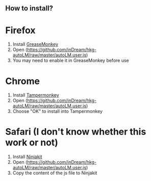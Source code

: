 ## How to install?

# Firefox
1. Install [GreaseMonkey](https://addons.mozilla.org/zh-tw/firefox/addon/greasemonkey/)
2. Open (https://github.com/inDream/hkg-autoLM/raw/master/autoLM.user.js)
3. You may need to enable it in GreaseMonkey before use

# Chrome
1. Install [Tampermonkey](https://chrome.google.com/webstore/detail/tampermonkey/dhdgffkkebhmkfjojejmpbldmpobfkfo)
2. Open (https://github.com/inDream/hkg-autoLM/raw/master/autoLM.user.js)
3. Choose "OK" to install into Tampermonkey

# Safari (I don't know whether this work or not)
1. Install [Ninjakit](http://ss-o.net/safari/extension/NinjaKit.safariextz)
2. Open (https://github.com/inDream/hkg-autoLM/raw/master/autoLM.user.js)
3. Copy the content of the js file to Ninjakit
